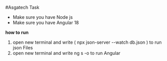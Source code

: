 
#Asgatech Task

- Make sure you have Node js 
- Make sure you have Angular 18

**how to run**

1. open new terminal and write ( npx json-server --watch db.json ) to run json Files
2.  open new terminal and write ng s -o to run Angular
